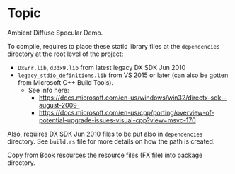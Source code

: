 # Topic

Ambient Diffuse Specular Demo.

To compile, requires to place these static library files at the ``dependencies`` directory at the root level of the
project:
* `DxErr.lib`, `d3dx9.lib` from latest legacy DX SDK Jun 2010
* `legacy_stdio_definitions.lib` from VS 2015 or later (can also be gotten from Microsoft C++ Build Tools).
  * See info here:
    * https://docs.microsoft.com/en-us/windows/win32/directx-sdk--august-2009-
    * https://docs.microsoft.com/en-us/cpp/porting/overview-of-potential-upgrade-issues-visual-cpp?view=msvc-170

Also, requires DX SDK Jun 2010 files to be put also in ``dependencies`` directory. See `build.rs` file for more details
on how the path is created.

Copy from Book resources the resource files (FX file) into package directory.
